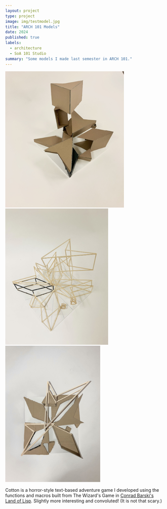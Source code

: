 ```yaml
---
layout: project
type: project
image: img/testmodel.jpg
title: "ARCH 101 Models"
date: 2024
published: true
labels:
  - architecture
  - SoA 101 Studio
summary: "Some models I made last semester in ARCH 101."
---
```


<div class="text-center p-4">
  <img width="375px" height="430px" src="../img/Chang_Phoebe_A2_Planar_Model Photo_1_revised.jpg" class="img-thumbnail" >
  <img width="325px" height="430px" src="../img/Chang_Phoebe_A2_Linear_Model Photo_3_revised.jpg" class="img-thumbnail" >
  <img width="300px" height="430px" src="../img/Chang_Phoebe_A2_Hybrid_Model Photo_2_revised.jpg" class="img-thumbnail" >
</div>

Cotton is a horror-style text-based adventure game I developed using the functions and macros built from The Wizard's Game in [Conrad Barski's Land of Lisp](http://landoflisp.com/). Slightly more interesting and convoluted! (It is not that scary.)


